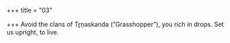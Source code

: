 +++
title = "03"

+++
Avoid the clans of Tr̥ṇaskanda (“Grasshopper”), you rich in drops. Set us upright, to live.  